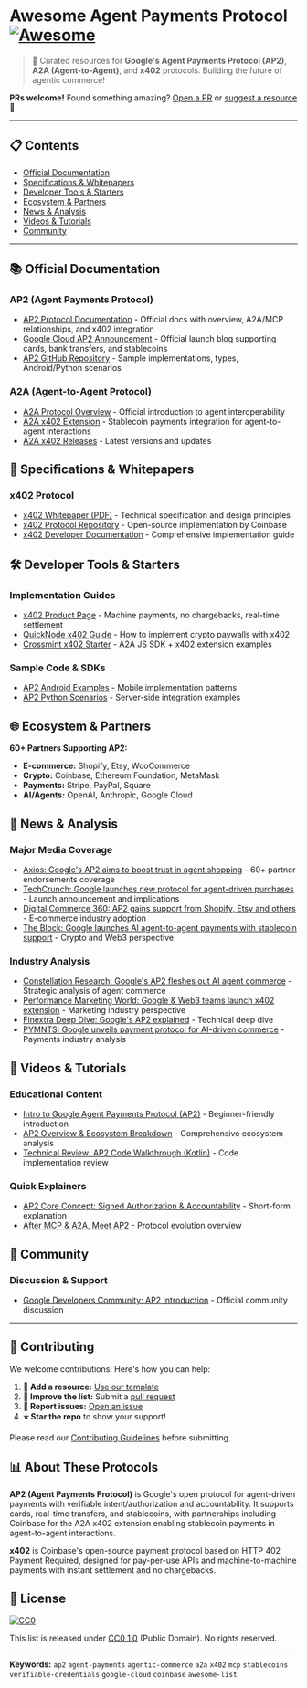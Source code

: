 # Awesome Agent Payments Protocol [![Awesome](https://awesome.re/badge.svg)](https://awesome.re)

> 🚀 Curated resources for **Google's Agent Payments Protocol (AP2)**, **A2A (Agent-to-Agent)**, and **x402** protocols. Building the future of agentic commerce! 

**PRs welcome!** Found something amazing? [Open a PR](../../pulls) or [suggest a resource](../../issues/new?template=add_resource.yml) 🎯

---

## 📋 Contents

- [Official Documentation](#-official-documentation)
- [Specifications & Whitepapers](#-specifications--whitepapers)
- [Developer Tools & Starters](#-developer-tools--starters)
- [Ecosystem & Partners](#-ecosystem--partners)
- [News & Analysis](#-news--analysis)
- [Videos & Tutorials](#-videos--tutorials)
- [Community](#-community)

---

## 📚 Official Documentation

### AP2 (Agent Payments Protocol)
- [AP2 Protocol Documentation](https://ap2-protocol.org/) - Official docs with overview, A2A/MCP relationships, and x402 integration
- [Google Cloud AP2 Announcement](https://cloud.google.com/blog/products/ai-machine-learning/announcing-agents-to-payments-ap2-protocol) - Official launch blog supporting cards, bank transfers, and stablecoins
- [AP2 GitHub Repository](https://github.com/google-agentic-commerce/AP2) - Sample implementations, types, Android/Python scenarios

### A2A (Agent-to-Agent Protocol)
- [A2A Protocol Overview](https://developers.googleblog.com/en/a2a-a-new-era-of-agent-interoperability/) - Official introduction to agent interoperability
- [A2A x402 Extension](https://github.com/google-agentic-commerce/a2a-x402) - Stablecoin payments integration for agent-to-agent interactions
- [A2A x402 Releases](https://github.com/google-agentic-commerce/a2a-x402/releases) - Latest versions and updates

## 📄 Specifications & Whitepapers

### x402 Protocol
- [x402 Whitepaper (PDF)](https://www.x402.org/x402-whitepaper.pdf) - Technical specification and design principles
- [x402 Protocol Repository](https://github.com/coinbase/x402) - Open-source implementation by Coinbase
- [x402 Developer Documentation](https://docs.cdp.coinbase.com/x402/docs/welcome) - Comprehensive implementation guide

## 🛠 Developer Tools & Starters

### Implementation Guides
- [x402 Product Page](https://www.coinbase.com/developer-platform/products/x402) - Machine payments, no chargebacks, real-time settlement
- [QuickNode x402 Guide](https://www.quicknode.com/guides/infrastructure/how-to-use-x402-payment-required) - How to implement crypto paywalls with x402
- [Crossmint x402 Starter](https://github.com/Crossmint/crossmint-402-starter) - A2A JS SDK + x402 extension examples

### Sample Code & SDKs
- [AP2 Android Examples](https://github.com/google-agentic-commerce/AP2) - Mobile implementation patterns
- [AP2 Python Scenarios](https://github.com/google-agentic-commerce/AP2) - Server-side integration examples

## 🌐 Ecosystem & Partners

**60+ Partners Supporting AP2:**
- **E-commerce:** Shopify, Etsy, WooCommerce
- **Crypto:** Coinbase, Ethereum Foundation, MetaMask
- **Payments:** Stripe, PayPal, Square
- **AI/Agents:** OpenAI, Anthropic, Google Cloud

## 📰 News & Analysis

### Major Media Coverage
- [Axios: Google's AP2 aims to boost trust in agent shopping](https://www.axios.com/2025/09/16/google-ai-agents-ecommerce-online-shopping) - 60+ partner endorsements coverage
- [TechCrunch: Google launches new protocol for agent-driven purchases](https://techcrunch.com/2025/09/16/google-launches-new-protocol-for-agent-driven-purchases/) - Launch announcement and implications
- [Digital Commerce 360: AP2 gains support from Shopify, Etsy and others](https://www.digitalcommerce360.com/2025/09/19/google-ai-payments-protocol-ap2/) - E-commerce industry adoption
- [The Block: Google launches AI agent-to-agent payments with stablecoin support](https://www.theblock.co/post/370871/google-launches-ai-agent-to-agent-payments-protocol-with-stablecoin-support) - Crypto and Web3 perspective

### Industry Analysis
- [Constellation Research: Google's AP2 fleshes out AI agent commerce](https://www.constellationr.com/blog-news/insights/googles-agent-payments-protocol-fleshes-out-ai-agent-commerce) - Strategic analysis of agent commerce
- [Performance Marketing World: Google & Web3 teams launch x402 extension](https://www.performancemarketingworld.com/article/1932704/google-launches-open-protocol-enable-secure-ai-agent-led-payments) - Marketing industry perspective
- [Finextra Deep Dive: Google's AP2 explained](https://www.finextra.com/blogposting/29408/deep-dive-googles-ap2-explained---the-rulebook-for-agent-led-payments) - Technical deep dive
- [PYMNTS: Google unveils payment protocol for AI-driven commerce](https://www.pymnts.com/artificial-intelligence-2/2025/google-unveils-a-payment-protocol-for-ai-driven-commerce/) - Payments industry analysis

## 🎥 Videos & Tutorials

### Educational Content
- [Intro to Google Agent Payments Protocol (AP2)](https://www.youtube.com/watch?v=yLTp3ic2j5c) - Beginner-friendly introduction
- [AP2 Overview & Ecosystem Breakdown](https://www.youtube.com/watch?v=m03UOWQIiJo) - Comprehensive ecosystem analysis
- [Technical Review: AP2 Code Walkthrough (Kotlin)](https://www.youtube.com/watch?v=5-B86E6w2t4) - Code implementation review

### Quick Explainers
- [AP2 Core Concept: Signed Authorization & Accountability](https://www.youtube.com/shorts/OUITfQDEn3k) - Short-form explanation
- [After MCP & A2A, Meet AP2](https://www.youtube.com/watch?v=vxRe33XUMQY) - Protocol evolution overview

## 💬 Community

### Discussion & Support
- [Google Developers Community: AP2 Introduction](https://discuss.google.dev/t/new-agent-payments-protocol-ap2-an-open-and-secure-standard-for-agentic-payments/265614) - Official community discussion

---

## 🤝 Contributing

We welcome contributions! Here's how you can help:

1. **📝 Add a resource:** [Use our template](../../issues/new?template=add_resource.yml)
2. **🔧 Improve the list:** Submit a [pull request](../../pulls)
3. **🐛 Report issues:** [Open an issue](../../issues/new)
4. **⭐ Star the repo** to show your support!

Please read our [Contributing Guidelines](CONTRIBUTING.md) before submitting.

## 📊 About These Protocols

**AP2 (Agent Payments Protocol)** is Google's open protocol for agent-driven payments with verifiable intent/authorization and accountability. It supports cards, real-time transfers, and stablecoins, with partnerships including Coinbase for the A2A x402 extension enabling stablecoin payments in agent-to-agent interactions.

**x402** is Coinbase's open-source payment protocol based on HTTP 402 Payment Required, designed for pay-per-use APIs and machine-to-machine payments with instant settlement and no chargebacks.

## 📄 License

[![CC0](https://mirrors.creativecommons.org/presskit/buttons/88x31/svg/cc-zero.svg)](https://creativecommons.org/publicdomain/zero/1.0/)

This list is released under [CC0 1.0](LICENSE) (Public Domain). No rights reserved.

---

**Keywords:** `ap2` `agent-payments` `agentic-commerce` `a2a` `x402` `mcp` `stablecoins` `verifiable-credentials` `google-cloud` `coinbase` `awesome-list`